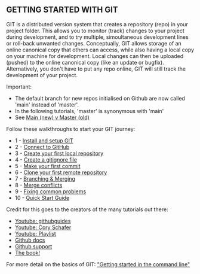 ## GETTING STARTED WITH GIT

GIT is a distributed version system that creates a repository (repo) in your project folder. 
This allows you to monitor (track) changes to your project during development, and to try multiple, simoultaneous development lines or roll-back unwanted changes. 
Conceptually, GIT allows storage of an online canonical copy that others can access, while also having a local copy on your machine for development.
Local changes can then be uploaded (pushed) to the online canonical copy (like an update or bugfix).
Alternatively, you don't have to put any repo online, GIT will still track the development of your project.

Important:
- The default branch for new repos initialised on Github are now called 'main' instead of 'master'. 
- In the following tutorials, 'master' is synonymous with 'main'
- See [Main (new) v Master (old)](https://github.com/github/renaming)

Follow these walkthroughs to start your GIT journey:
* 1 	- [Install and setup GIT](https://github.com/BioinfGuru/gitTutorial/blob/master/Install_and_setup.txt)
* 2 	- [Connect to GitHub](https://github.com/BioinfGuru/gitTutorial/blob/master/connecting_to_github.txt)
* 3 	- [Create your first local repository](https://github.com/BioinfGuru/gitTutorial/blob/master/initialising_my_first_local_repo.txt)
* 4 	- [Create a gitignore file](https://github.com/BioinfGuru/gitTutorial/blob/master/create_gitignore.txt)
* 5 	- [Make your first commit](https://github.com/BioinfGuru/gitTutorial/blob/master/my_first_commit.txt)
* 6 	- [Clone your first remote repository](https://github.com/BioinfGuru/gitTutorial/blob/master/cloning_my_first_remote_repo.txt)
* 7 	- [Branching & Merging](https://github.com/BioinfGuru/gitTutorial/blob/master/branching_and_merging.txt)
* 8 	- [Merge conflicts](https://github.com/BioinfGuru/gitTutorial/blob/master/merge_conflicts.txt)
* 9 	- [Fixing common problems](https://github.com/BioinfGuru/gitTutorial/blob/master/fixing_common_problems.txt)
* 10 	- [Quick Start Guide](https://github.com/BioinfGuru/gitTutorial/blob/master/quickstart.txt)

Credit for this goes to the creators of the many tutorials out there:

- [Youtube: githubguides](https://www.youtube.com/githubguides)
- [Youtube: Cory Schafer](https://www.youtube.com/playlist?list=PL-osiE80TeTuRUfjRe54Eea17-YfnOOAx)
- [Youtube: Playlist](https://www.youtube.com/playlist?list=PLX8DhkeGk84NppGIycv6v7MnzKeF6YFrS)
- [Github docs](https://docs.github.com/en)
- [Github support](https://support.github.com/)
- [The book!](https://git-scm.com/book/en/v2)







For more detail on the basics of GIT: ["Getting started in the command line"](https://git-scm.com/book/en/v2/Getting-Started-The-Command-Line)

